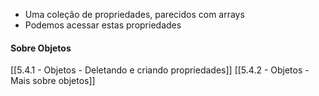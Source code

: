 * Uma coleção de propriedades, parecidos com arrays
* Podemos acessar estas propriedades

#### Sobre Objetos
[[5.4.1 - Objetos - Deletando e criando propriedades]]
[[5.4.2 - Objetos - Mais sobre objetos]]